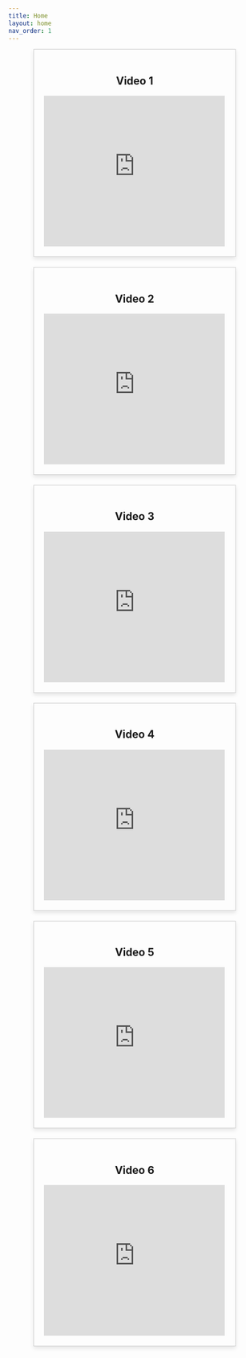 ```yaml
---
title: Home
layout: home
nav_order: 1
---
```


    
<!DOCTYPE html>
<html lang="en">
<head>
<meta charset="UTF-8">
<meta name="viewport" content="width=device-width, initial-scale=1.0">
<title>YouTube Video Cards Slideshow</title>
<style>
    .slideshow {
        width: 80%;
        margin: 0 auto;
        text-align: center;
    }
    .card {
        border: 1px solid #ccc;
        margin-bottom: 20px;
        padding: 20px;
        box-shadow: 0 4px 8px rgba(0, 0, 0, 0.1);
    }
    iframe {
        width: 100%;
        height: 300px;
    }
</style>
</head>
<body>

<div class="slideshow">
    <div class="card">
        <h2>Video 1</h2>
        <iframe src="https://www.youtube.com/embed/VIDEO_ID_1" frameborder="0" allowfullscreen></iframe>
    </div>
    <div class="card">
        <h2>Video 2</h2>
        <iframe src="https://www.youtube.com/embed/VIDEO_ID_2" frameborder="0" allowfullscreen></iframe>
    </div>
    <div class="card">
        <h2>Video 3</h2>
        <iframe src="https://www.youtube.com/embed/VIDEO_ID_3" frameborder="0" allowfullscreen></iframe>
    </div>
    <div class="card">
        <h2>Video 4</h2>
        <iframe src="https://www.youtube.com/embed/VIDEO_ID_4" frameborder="0" allowfullscreen></iframe>
    </div>
    <div class="card">
        <h2>Video 5</h2>
        <iframe src="https://www.youtube.com/embed/VIDEO_ID_5" frameborder="0" allowfullscreen></iframe>
    </div>
    <div class="card">
        <h2>Video 6</h2>
        <iframe src="https://www.youtube.com/embed/VIDEO_ID_6" frameborder="0" allowfullscreen></iframe>
    </div>
</div>

</body>
</html>
